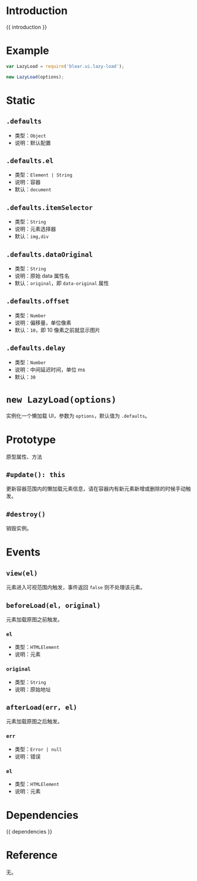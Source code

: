 # Introduction
{{ introduction }}





# Example
```js
var LazyLoad = require('blear.ui.lazy-load');

new LazyLoad(options);
```




# Static
## `.defaults`
- 类型：`Object`
- 说明：默认配置

## `.defaults.el`
- 类型：`Element | String`
- 说明：容器
- 默认：`document`

## `.defaults.itemSelector`
- 类型：`String`
- 说明：元素选择器
- 默认：`img,div`

## `.defaults.dataOriginal`
- 类型：`String`
- 说明：原始 data 属性名
- 默认：`original`，即 `data-original` 属性

## `.defaults.offset`
- 类型：`Number`
- 说明：偏移量，单位像素
- 默认：`10`，即 10 像素之前就显示图片

## `.defaults.delay`
- 类型：`Number`
- 说明：中间延迟时间，单位 ms
- 默认：`30`




# `new LazyLoad(options)`
实例化一个懒加载 UI，参数为 `options`，默认值为 `.defaults`。



# Prototype
原型属性、方法

## `#update(): this`
更新容器范围内的懒加载元素信息，请在容器内有新元素新增或删除的时候手动触发。


## `#destroy()`
销毁实例。


# Events
## `view(el)`
元素进入可视范围内触发，事件返回 `false` 则不处理该元素。


## `beforeLoad(el, original)`
元素加载原图之前触发。

### `el`
- 类型：`HTMLElement`
- 说明：元素

### `original`
- 类型：`String`
- 说明：原始地址

## `afterLoad(err, el)`
元素加载原图之后触发。

### `err`
- 类型：`Error | null`
- 说明：错误

### `el`
- 类型：`HTMLElement`
- 说明：元素




# Dependencies
{{ dependencies }}





# Reference
无。

